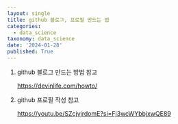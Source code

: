 ```yaml
---
layout: single
title: github 블로그, 프로필 만드는 법
categories:
  - data_science
taxonomy: data_science
date: '2024-01-28'
published: True
---
```

1. github 블로그 만드는 방법 참고

   https://devinlife.com/howto/

3. github 프로필 작성 참고

   https://youtu.be/SZcjvjrdomE?si=Fj3wcWYbbjxwQE89
